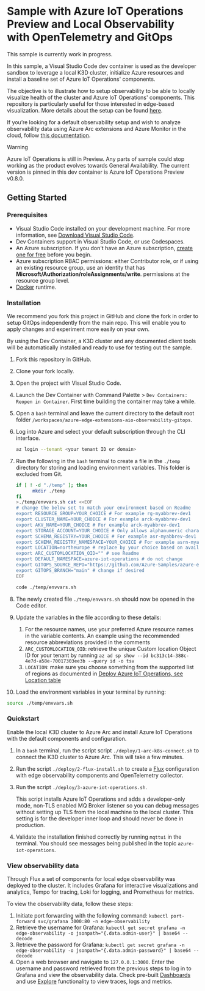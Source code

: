 # Sample with Azure IoT Operations Preview and Local Observability with OpenTelemetry and GitOps

This sample is currently work in progress.

In this sample, a Visual Studio Code dev container is used as the developer sandbox to leverage a local K3D cluster, initialize Azure resources and install a baseline set of Azure IoT Operations' components.

The objective is to illustrate how to setup observability to be able to locally visualize health of the cluster and Azure IoT Operations' components. This repository is particularly useful for those interested in edge-based visualization. More details about the setup can be found [here](./docs/observability-setup.md).

If you’re looking for a default observability setup and wish to analyze observability data using Azure Arc extensions and Azure Monitor in the cloud, follow [this documentation](https://learn.microsoft.com/en-us/azure/iot-operations/monitor/howto-configure-observability).

> [!WARNING]
> Azure IoT Operations is still in Preview. Any parts of sample could stop working as the product evolves towards General Availability. The current version is pinned in this dev container is Azure IoT Operations Preview v0.8.0.

## Getting Started

### Prerequisites

* Visual Studio Code installed on your development machine. For more information, see [Download Visual Studio Code](https://code.visualstudio.com/download).
* Dev Containers support in Visual Studio Code, or use Codespaces.
* An Azure subscription. If you don't have an Azure subscription, [create one for free](https://azure.microsoft.com/free/) before you begin.
* Azure subscription RBAC permissions: either Contributor role, or if using an existing resource group, use an identity that has **Microsoft/Authorization/roleAssignments/write**. permissions at the resource group level.
* [Docker](https://docs.docker.com/engine/install/) runtime.

### Installation

We recommend you fork this project in GitHub and clone the fork in order to setup GitOps independently from the main repo. This will enable you to apply changes and experiment more easily on your own.

By using the Dev Container, a K3D cluster and any documented client tools will be automatically installed and ready to use for testing out the sample.

1. Fork this repository in GitHub.
1. Clone your fork locally.
1. Open the project with Visual Studio Code.
1. Launch the Dev Container with Command Palette > `Dev Containers: Reopen in Container`. First time building the container may take a while.
1. Open a `bash` terminal and leave the current directory to the default root folder `/workspaces/azure-edge-extensions-aio-observability-gitops`.
1. Log into Azure and select your default subscription through the CLI interface.

   ```bash
   az login --tenant <your tenant ID or domain>

   ```

1. Run the following in the `bash` terminal to create a file in the `./temp` directory for storing and loading environment variables. This folder is excluded from Git.

   ```bash
   if [ ! -d "./temp" ]; then
         mkdir ./temp
   fi
   >./temp/envvars.sh cat <<EOF
   # change the below set to match your environment based on Readme
   export RESOURCE_GROUP=YOUR_CHOICE # For example rg-myabbrev-dev1
   export CLUSTER_NAME=YOUR_CHOICE # For example arck-myabbrev-dev1
   export AKV_NAME=YOUR_CHOICE # For example arck-myabbrev-dev1
   export STORAGE_ACCOUNT=YOUR_CHOICE # Only allows alphanumeric characters, max 32
   export SCHEMA_REGISTRY=YOUR_CHOICE # For example asr-myabbrev-dev1
   export SCHEMA_REGISTRY_NAMESPACE=YOUR_CHOICE # For example asrn-myabbrev-dev1
   export LOCATION=northeurope # replace by your choice based on available regions, see Readme
   export ARC_CUSTOMLOCATION_OID="" # see Readme
   export DEFAULT_NAMESPACE=azure-iot-operations # do not change
   export GITOPS_SOURCE_REPO="https://github.com/Azure-Samples/azure-edge-extensions-aio-observability-gitops" # change to your repo fork if you are testing your own version
   export GITOPS_BRANCH="main" # change if desired
   EOF

   code ./temp/envvars.sh

   ```

1. The newly created file `./temp/envvars.sh` should now be opened in the Code editor.
1. Update the variables in the file according to these details:

   1. For the resource names, use your preferred Azure resource names in the variable contents. An example using the recommended resource abbreviations provided in the comments
   1. `ARC_CUSTOMLOCATION_OID`: retrieve the unique Custom location Object ID for your tenant by running `az ad sp show --id bc313c14-388c-4e7d-a58e-70017303ee3b --query id -o tsv`
   1. `LOCATION`: make sure you choose something from the supported list of regions as documented in [Deploy Azure IoT Operations, see Location table](https://learn.microsoft.com/en-us/azure/iot-operations/get-started/quickstart-deploy?tabs=codespaces#connect-a-kubernetes-cluster-to-azure-arc)

1. Load the environment variables in your terminal by running:

  ```bash
  source ./temp/envvars.sh
  ```

### Quickstart

Enable the local K3D cluster to Azure Arc and install Azure IoT Operations with the default components and configuration.

1. In a `bash` terminal, run the script script `./deploy/1-arc-k8s-connect.sh` to connect the K3D cluster to Azure Arc. This will take a few minutes.
1. Run the script `./deploy/2-flux-install.sh` to create a [Flux](https://fluxcd.io/flux/) configuration with edge observability components and OpenTelemetry collector.
1. Run the script `./deploy/3-azure-iot-operations.sh`.

   This script installs Azure IoT Operations and adds a developer-only mode, non-TLS enabled MQ Broker listener so you can debug messages without setting up TLS from the local machine to the local cluster. This setting is for the developer inner loop and should never be done in production.

1. Validate the installation finished correctly by running `mqttui` in the terminal. You should see messages being published in the topic `azure-iot-operations`.

### View observability data

Through Flux a set of components for local edge observability was deployed to the cluster. It includes Grafana for interactive visualizations and analytics, Tempo for tracing, Loki for logging, and Prometheus for metrics.

To view the observability data, follow these steps:

1. Initiate port forwarding with the following command: `kubectl port-forward svc/grafana 3000:80 -n edge-observability`
1. Retrieve the username for Grafana: `kubectl get secret grafana -n edge-observability -o jsonpath="{.data.admin-user}" | base64 --decode`
1. Retrieve the password for Grafana: `kubectl get secret grafana -n edge-observability -o jsonpath="{.data.admin-password}" | base64 --decode`
1. Open a web browser and navigate to `127.0.0.1:3000`. Enter the username and password retrieved from the previous steps to log in to Grafana and view the observability data. Check pre-built [Dashboards](https://grafana.com/docs/grafana/latest/dashboards/use-dashboards/) and use [Explore](https://grafana.com/docs/grafana/latest/explore/) functionality to view traces, logs and metrics.
